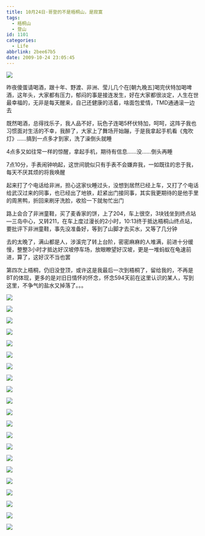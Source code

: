 ```yaml
---
title: 10月24日·哥登的不是梧桐山，是寂寞
tags:
  - 梧桐山
  - 登山
id: 1101
categories:
  - Life
abbrlink: 2bee67b5
date: 2009-10-24 23:05:45
---
```


![](/images/2009/10/24_20091024_12186.jpg)

昨夜傻蛋请喝酒，跟十年、野渡、非洲、莹儿几个在[朝九晚五]喝完伏特加喝啤酒，这年头，大家都有压力，郁闷的事是接连发生，好在大家都很淡定，人生在世最幸福的，无非是每天醒来，自己还健康的活着，啥面包爱情，TMD通通滚一边去

既然喝酒，总得找乐子，我人品不好，玩色子连喝5杯伏特加，呵呵，这阵子我也习惯面对生活的不幸，我醉了，大家上了舞场开始蹦，于是我拿起手机看《鬼吹灯》……搞到一点多才到家，洗了澡倒头就睡

4点多又如往常一样的惊醒，拿起手机，期待有信息……没……倒头再睡

7点10分，手表闹钟响起，这世间貌似只有手表不会嫌弃我，一如既往的忠于我，每天不厌其烦的将我唤醒
<!--more-->
起来打了个电话给非洲，担心这家伙睡过头，没想到居然已经上车，又打了个电话给武汉过来的同事，也已经出了地铁，赶紧出门接同事，其实我更期待的是他手里的周黑鸭，折回来刷牙洗脸，收拾一下就匆忙出门

路上会合了非洲童鞋，买了麦香家的饼，上了204，车上很空，3块钱坐到终点站—三岛中心，又转211，在车上度过漫长的2小时，10:13终于抵达梧桐山终点站，要批评下非洲童鞋，事先没准备好，等到了山脚才去买水，又等了几分钟

去的太晚了，满山都是人，涉溪完了转上台阶，密密麻麻的人堆满，前进十分缓慢，整整3小时才抵达好汉坡停车场，放眼瞭望好汉坡，更是一堆蚂蚁在龟速前进，算了，这好汉不当也罢

第四次上梧桐，仍旧没登顶，或许这是我最后一次到梧桐了，留给我的，不再是BT的体现，更多的是对旧日情怀的怀念，怀念594天前在这里认识的某人，写到这里，不争气的盐水又掉落了。。。

![](/images/2009/10/24_20091024_12187.jpg)

![](/images/2009/10/24_20091024_12188.jpg)

![](/images/2009/10/24_20091024_12189.jpg)

![](/images/2009/10/24_20091024_12190.jpg)

![](/images/2009/10/24_20091024_12191.jpg)

![](/images/2009/10/24_20091024_12192.jpg)

![](/images/2009/10/24_20091024_12193.jpg)

![](/images/2009/10/24_20091024_12195.jpg)

![](/images/2009/10/24_20091024_12196.jpg)

![](/images/2009/10/24_20091024_12197.jpg)

![](/images/2009/10/24_20091024_12198.jpg)

![](/images/2009/10/24_20091024_12199.jpg)

![](/images/2009/10/24_20091024_12200.jpg)

![](/images/2009/10/24_20091024_12201.jpg)

![](/images/2009/10/24_20091024_12202.jpg)

![](/images/2009/10/24_20091024_12203.jpg)

![](/images/2009/10/24_20091024_12204.jpg)

![](/images/2009/10/24_20091024_12205.jpg)

![](/images/2009/10/24_20091024_12206.jpg)

![](/images/2009/10/24_20091024_12207.jpg)

![](/images/2009/10/24_20091024_12208.jpg)